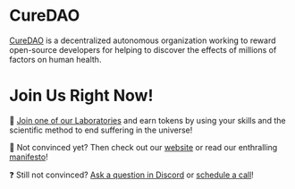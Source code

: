 # CureDAO

[CureDAO](https://info.curedao.org) is a decentralized autonomous organization working to reward open-source developers for helping to discover the effects of millions of factors on human health.

# Join Us Right Now!

🧪 [Join one of our Laboratories](https://info.curedao.org/join-us) and earn tokens by using your skills and the scientific method to end suffering in the universe!

📜 Not convinced yet?  Then check out our [website](https://info.curedao.org) or read our enthralling [manifesto](https://docs.curedao.org)!

❓ Still not convinced? [Ask a question in Discord](https://discord.gg/9yyYFBqs5H) or [schedule a call](https://calendly.com/optomitron)!
